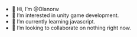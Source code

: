 - 👋 Hi, I’m @Olanorw
- 👀 I’m interested in unity game development.
- 🌱 I’m currently learning javascript.
- 💞️ I’m looking to collaborate on nothing right now.
